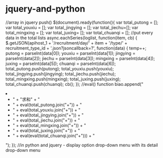 jquery-and-python
=================
//array in jquery push()
$(document).ready(function(){
      var total_putong = [];
			var total_youxiu = [];
			var total_jingying = [];
			var total_jiechu=[];
			var total_mingxing = [];
			var total_juxing= [];
			var total_chuanqi = [];
//put every data in the total lists
			async.eachSeries(loglist, function(item, cb) {
				$.getJSON(apihost_1 + '/recruitment/day/' + item + '/type/' + recruitment_type_id + '.json?jsoncallback=?', function(data) {
					temp++;
					putong = parseInt(data[0]);
					youxiu = parseInt(data[1]);
					jingying = parseInt(data[2]);
					jiechu = parseInt(data[3]);
					mingxing = parseInt(data[4]);
					juxing = parseInt(data[5]);
					chuanqi = parseInt(data[6]);
					total_putong.push(putong);
					total_youxiu.push(youxiu);
					total_jingying.push(jingying);
					total_jiechu.push(jiechu);
					total_mingxing.push(mingxing);
					total_juxing.push(juxing);
					total_chuanqi.push(chuanqi);
					cb();
    });
    //eval() function
				biao.append("<li class='biao_bottom'><ul><li>" + "求和" + "</li><li>" + eval(total_putong.join("+")) + "</li><li>" + eval(total_youxiu.join("+")) + "</li><li>" + eval(total_jingying.join("+")) + "</li><li>" + eval(total_jiechu.join("+")) + "</li><li>" + eval(total_mingxing.join("+")) + "</li><li>" + eval(total_juxing.join("+")) + "</li><li>" + eval(eval(total_chuanqi.join("+"))) + "</li></ul></li>");
    });
    //in python and jquery - display option drop-down menu with its detail drop-down menu
    
    
